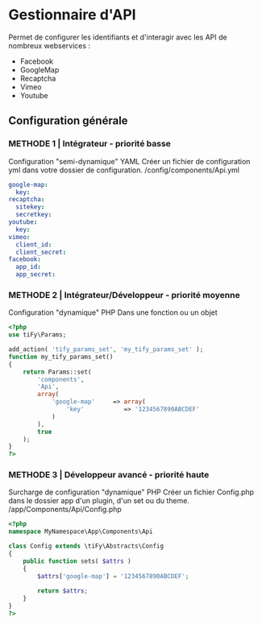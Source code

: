 # Gestionnaire d'API

Permet de configurer les identifiants et d'interagir avec les API de nombreux webservices :
- Facebook
- GoogleMap
- Recaptcha
- Vimeo
- Youtube

## Configuration générale

### METHODE 1 | Intégrateur - priorité basse

Configuration "semi-dynamique" YAML 
Créer un fichier de configuration yml dans votre dossier de configuration.
/config/components/Api.yml

```yml
google-map:
  key:
recaptcha:
  sitekey:
  secretkey:
youtube:
  key:
vimeo:
  client_id:
  client_secret:
facebook:
  app_id:
  app_secret:
```

### METHODE 2 | Intégrateur/Développeur - priorité moyenne

Configuration "dynamique" PHP 
Dans une fonction ou un objet

```php
<?php
use tiFy\Params;

add_action( 'tify_params_set', 'my_tify_params_set' );
function my_tify_params_set()
{
    return Params::set(
        'components', 
        'Api',
        array(
            'google-map'     => array( 
                'key'           => '1234567890ABCDEF'
            )
        ), 
        true
    );
}
?>
```

### METHODE 3 | Développeur avancé - priorité haute

Surcharge de configuration "dynamique" PHP
Créer un fichier Config.php dans le dossier app d'un plugin, d'un set ou du theme.
/app/Components/Api/Config.php

```php
<?php
namespace MyNamespace\App\Components\Api

class Config extends \tiFy\Abstracts\Config
{
    public function sets( $attrs )
    {
        $attrs['google-map'] = '1234567890ABCDEF';
        
        return $attrs;
    }
}
?>
```
